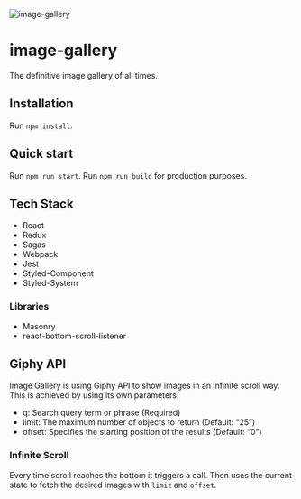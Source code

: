 ![image-gallery](image-gallery-screenshots.gif)

# image-gallery
The definitive image gallery of all times.

## Installation
Run `npm install`.

## Quick start
Run `npm run start`.
Run `npm run build` for production purposes.

## Tech Stack
 - React
 - Redux
 - Sagas
 - Webpack
 - Jest
 - Styled-Component
 - Styled-System

### Libraries
 - Masonry
 - react-bottom-scroll-listener

## Giphy API
Image Gallery is using Giphy API to show images in an infinite scroll way.
This is achieved by using its own parameters:
 - q: Search query term or phrase (Required)
 - limit: The maximum number of objects to return (Default: “25”)
 - offset: Specifies the starting position of the results (Default: “0”)

### Infinite Scroll
Every time scroll reaches the bottom it triggers a call. Then uses the current state to fetch the desired images with `limit` and `offset`.